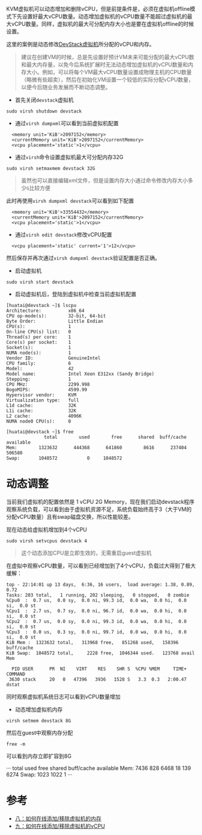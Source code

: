 KVM虚拟机可以动态增加和删除vCPU，但是前提条件是，必须在虚拟机offline模式下先设置好最大vCPU数量。动态增加虚拟机的vCPU数量不能超过虚拟机的最大vCPU数量。同样，虚拟机的最大可分配内存大小也是要在虚拟机offline的时候设置。

这里的案例是动态修改[DevStack虚拟机](../../../../iaas/openstack/devstack/devstack)所分配的vCPU和内存。

> 建议在创建VM的时候，总是先设置好预计VM未来可能分配的最大vCPU数和最大内存量，以免今后系统扩展时无法动态增加虚拟机的vCPU数量和内存大小。例如，可以将每个VM最大vCPU数量设置成物理主机的CPU数量（略微有些超卖），然后在初始化VM设置一个较低的实际分配vCPU数量，以便今后随业务发展而不断动态调整。

* 首先关闭`devstack`虚拟机

```
sudo virsh shutdown devstack
```

* 通过`virsh dumpxml`可以看到当前虚拟机配置

```
  <memory unit='KiB'>2097152</memory>
  <currentMemory unit='KiB'>2097152</currentMemory>
  <vcpu placement='static'>1</vcpu>
```

* 通过`virsh`命令设置虚拟机最大可分配内存32G

```
sudo virsh setmaxmem devstack 32G
```

> 虽然也可以直接编辑xml文件，但是设置内存大小通过命令修改内存大小多少`G`比较方便

此时再使用`virsh dumpxml devstack`可以看到如下配置

```
  <memory unit='KiB'>33554432</memory>
  <currentMemory unit='KiB'>2097152</currentMemory>
  <vcpu placement='static'>1</vcpu>
```

* 通过`virsh edit devstack`修改vCPU配置

```
  <vcpu placement='static' current='1'>12</vcpu>
```

然后保存并再次通过`virsh dumpxml devstack`验证配置是否正确。

* 启动虚拟机

```
sudo virsh start devstack
```

* 启动虚拟机后，登陆到虚拟机中检查当前虚拟机配置

```
[huatai@devstack ~]$ lscpu
Architecture:          x86_64
CPU op-mode(s):        32-bit, 64-bit
Byte Order:            Little Endian
CPU(s):                1
On-line CPU(s) list:   0
Thread(s) per core:    1
Core(s) per socket:    1
Socket(s):             1
NUMA node(s):          1
Vendor ID:             GenuineIntel
CPU family:            6
Model:                 42
Model name:            Intel Xeon E312xx (Sandy Bridge)
Stepping:              1
CPU MHz:               2299.998
BogoMIPS:              4599.99
Hypervisor vendor:     KVM
Virtualization type:   full
L1d cache:             32K
L1i cache:             32K
L2 cache:              4096K
NUMA node0 CPU(s):     0

[huatai@devstack ~]$ free
              total        used        free      shared  buff/cache   available
Mem:        1323632      444368      641860        8616      237404      506580
Swap:       1048572           0     1048572
```

# 动态调整

当前我们虚拟机的配置依然是 1 vCPU 2G Memory，现在我们启动devstack程序观察系统负载，可以看到由于虚拟机资源不足，系统负载始终高于3（大于VM的分配vCPU数量）且有swap磁盘交换，所以性能较差。

现在动态给虚拟机增加到4个vCPU

```
sudo virsh setvcpus devstack 4
```

> 这个动态添加CPU是立即生效的，无需重启guest虚拟机

在虚拟中观察vCPU数量，可以看到已经增加到了4个vCPU，负载过大得到了极大缓解：

```
top - 22:14:01 up 13 days,  6:36, 16 users,  load average: 1.38, 0.89, 0.72
Tasks: 203 total,   1 running, 202 sleeping,   0 stopped,   0 zombie
%Cpu0  :  0.7 us,  0.0 sy,  0.0 ni, 99.3 id,  0.0 wa,  0.0 hi,  0.0 si,  0.0 st
%Cpu1  :  2.7 us,  0.7 sy,  0.0 ni, 96.7 id,  0.0 wa,  0.0 hi,  0.0 si,  0.0 st
%Cpu2  :  0.7 us,  0.0 sy,  0.0 ni, 99.3 id,  0.0 wa,  0.0 hi,  0.0 si,  0.0 st
%Cpu3  :  0.0 us,  0.3 sy,  0.0 ni, 99.7 id,  0.0 wa,  0.0 hi,  0.0 si,  0.0 st
KiB Mem :  1323632 total,   313968 free,   851268 used,   158396 buff/cache
KiB Swap:  1048572 total,     2228 free,  1046344 used.   123768 avail Mem

  PID USER      PR  NI    VIRT    RES    SHR S  %CPU %MEM     TIME+ COMMAND
 3630 stack     20   0   47396   3936   1528 S   3.3  0.3   2:00.47 dstat
```

同时观察虚拟机系统日志可以看到vCPU数量增加

* 动态增加虚拟机内存

```
virsh setmem devstack 8G
```

然后在guest中观察内存分配

```
free -m
```

可以看到内存立即扩容到8G

···
              total        used        free      shared  buff/cache   available
Mem:           7436         828        6468          18         139        6274
Swap:          1023        1022           1
···

# 参考

* [八：如何在线添加/移除虚拟机的内存](../how_to_add_remove_memory_to_guest_on_fly)
* [九：如何在线添加/移除虚拟机的vCPU](../how_to_add_remove_vcpu_to_guest_on_fly)
